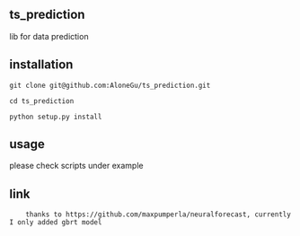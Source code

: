 ## ts_prediction
lib for data prediction

## installation
```
git clone git@github.com:AloneGu/ts_prediction.git

cd ts_prediction

python setup.py install
```

## usage

please check scripts under example

## link

        thanks to https://github.com/maxpumperla/neuralforecast, currently I only added gbrt model